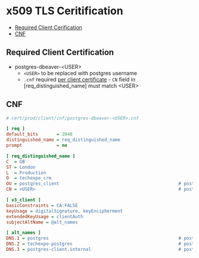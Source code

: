 # x509 TLS Ceritification

- [Required Client Cerification](#required-client-certification)
- [CNF](#cnf)

## Required Client Certification

- postgres-dbeaver-&lt;USER&gt;
  - `<USER>` to be replaced with postgres username
  - `.cnf` required <u>per client certificate</u> - `CN` field in [req_distinguished_name] must match &lt;USER&gt;

## CNF

```ini
# cert/prod/client/cnf/postgres-dbeaver-<USER>.cnf

[ req ]
default_bits       = 2048
distinguished_name = req_distinguished_name
prompt             = no

[ req_distinguished_name ]
C  = GB
ST = London
L  = Production
O  = techexpo_crm
OU = postgres_client                                             # postgres service
CN = <USER>                                                      # postgres <USER>

[ v3_client ]
basicConstraints = CA:FALSE
keyUsage = digitalSignature, keyEncipherment
extendedKeyUsage = clientAuth
subjectAltName = @alt_names

[ alt_names ]
DNS.1 = postgres                                                 # postgres service
DNS.2 = techexpo-postgres                                        # postgres service
DNS.3 = postgres-client.internal                                 # postgres service
```
